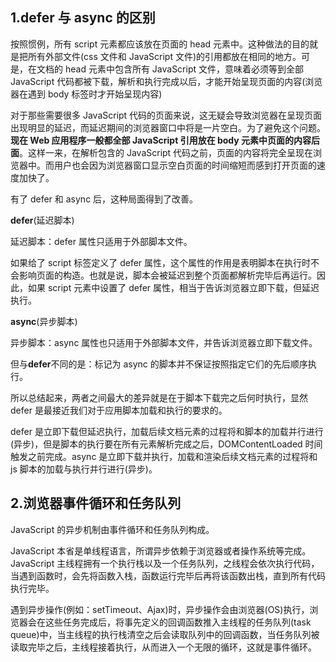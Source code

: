## 1.defer 与 async 的区别

按照惯例，所有 script 元素都应该放在页面的 head 元素中。这种做法的目的就是把所有外部文件(css 文件和 JavaScript 文件)的引用都放在相同的地方。可是，在文档的 head 元素中包含所有 JavaScript 文件，意味着必须等到全部 JavaScript 代码都被下载，解析和执行完成以后，才能开始呈现页面的内容(浏览器在遇到 body 标签时才开始呈现内容)

对于那些需要很多 JavaScript 代码的页面来说，这无疑会导致浏览器在呈现页面出现明显的延迟，而延迟期间的浏览器窗口中将是一片空白。为了避免这个问题。**现在 Web 应用程序一般都全部 JavaScript 引用放在 body 元素中页面的内容后面**。这样一来，在解析包含的 JavaScript 代码之前，页面的内容将完全呈现在浏览器中。而用户也会因为浏览器窗口显示空白页面的时间缩短而感到打开页面的速度加快了。

有了 defer 和 async 后，这种局面得到了改善。

**defer**(延迟脚本)

延迟脚本：defer 属性只适用于外部脚本文件。

如果给了 script 标签定义了 defer 属性，这个属性的作用是表明脚本在执行时不会影响页面的构造。也就是说，脚本会被延迟到整个页面都解析完毕后再运行。因此，如果 script 元素中设置了 defer 属性，相当于告诉浏览器立即下载，但延迟执行。

**async**(异步脚本)

异步脚本：async 属性也只适用于外部脚本文件，并告诉浏览器立即下载文件。

但与**defer**不同的是：标记为 async 的脚本并不保证按照指定它们的先后顺序执行。

所以总结起来，两者之间最大的差异就是在于脚本下载完之后何时执行，显然 defer 是最接近我们对于应用脚本加载和执行的要求的。

defer 是立即下载但延迟执行，加载后续文档元素的过程将和脚本的加载并行进行(异步)，但是脚本的执行要在所有元素解析完成之后，DOMContentLoaded 时间触发之前完成。async 是立即下载并执行，加载和渲染后续文档元素的过程将和 js 脚本的加载与执行并行进行(异步)。

## 2.浏览器事件循环和任务队列

JavaScript 的异步机制由事件循环和任务队列构成。

JavaScript 本省是单线程语言，所谓异步依赖于浏览器或者操作系统等完成。JavaScript 主线程拥有一个执行栈以及一个任务队列，之线程会依次执行代码，当遇到函数时，会先将函数入栈，函数运行完毕后再将该函数出栈，直到所有代码执行完毕。

遇到异步操作(例如：setTimeout、Ajax)时，异步操作会由浏览器(OS)执行，浏览器会在这些任务完成后，将事先定义的回调函数推入主线程的任务队列(task queue)中，当主线程的执行栈清空之后会读取队列中的回调函数，当任务队列被读取完毕之后，主线程接着执行，从而进入一个无限的循环，这就是事件循环。
